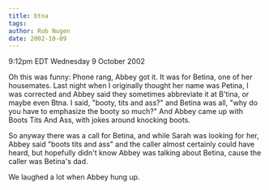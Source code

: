 ```yaml
---
title: btna
tags: 
author: Rob Nugen
date: 2002-10-09
---
```


<p class=date>9:12pm EDT Wednesday 9 October 2002</p>

<p>Oh this was funny:  Phone rang, Abbey got it.  It was for Betina,
one of her housemates.  Last night when I originally thought her name
was Petina, I was corrected and Abbey said they sometimes abbreviate
it at B'tina, or maybe even Btna.  I said, "booty, tits and ass?" and
Betina was all, "why do you have to emphasize the booty so much?"  And
Abbey came up with Boots Tits And Ass, with jokes around knocking
boots.</p>

<p>So anyway there was a call for Betina, and while Sarah was looking
for her, Abbey said "boots tits and ass" and the caller almost
certainly could have heard, but hopefully didn't know Abbey was
talking about Betina, cause the caller was Betina's dad.</p>

<p>We laughed a lot when Abbey hung up.</p>
